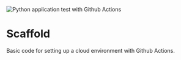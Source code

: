 ![Python application test with Github Actions](https://github.com/Nathan2Warren/Python_scaffold/workflows/Python%20application%20test%20with%20Github%20Actions/badge.svg)

# Scaffold
Basic code for setting up a cloud environment with Github Actions.
